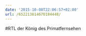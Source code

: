 ```yaml
---
date: '2015-10-08T22:06:57+02:00'
url: /652213614670184448/
---
```

#RTL der König des Primatfernsehen
